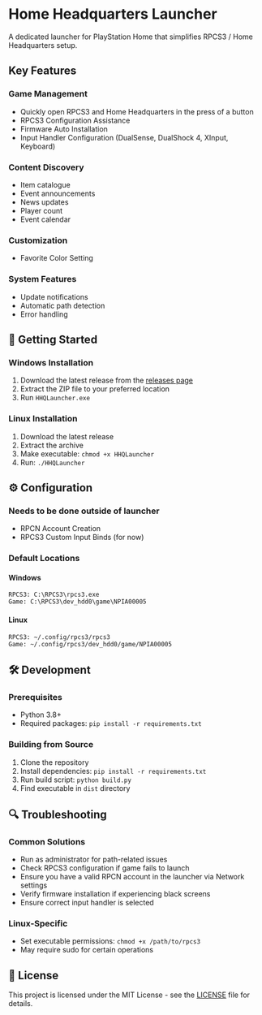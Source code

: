 # Home Headquarters Launcher





A dedicated launcher for PlayStation Home that simplifies RPCS3 / Home Headquarters setup.

##  Key Features

### Game Management
- Quickly open RPCS3 and Home Headquarters in the press of a button 
- RPCS3 Configuration Assistance
- Firmware Auto Installation 
- Input Handler Configuration (DualSense, DualShock 4, XInput, Keyboard)

### Content Discovery
- Item catalogue
- Event announcements 
- News updates
- Player count 
- Event calendar

### Customization
- Favorite Color Setting

### System Features
- Update notifications
- Automatic path detection
- Error handling

## 🚀 Getting Started

### Windows Installation
1. Download the latest release from the [releases page](https://github.com/tiffsomniac/HHQL/releases)
2. Extract the ZIP file to your preferred location
3. Run `HHQLauncher.exe`

### Linux Installation
1. Download the latest release
2. Extract the archive
3. Make executable: `chmod +x HHQLauncher`
4. Run: `./HHQLauncher`

## ⚙️ Configuration

### Needs to be done outside of launcher
- RPCN Account Creation
- RPCS3 Custom Input Binds (for now)

### Default Locations

#### Windows
```
RPCS3: C:\RPCS3\rpcs3.exe
Game: C:\RPCS3\dev_hdd0\game\NPIA00005
```

#### Linux
```
RPCS3: ~/.config/rpcs3/rpcs3
Game: ~/.config/rpcs3/dev_hdd0/game/NPIA00005
```

## 🛠️ Development

### Prerequisites
- Python 3.8+
- Required packages: `pip install -r requirements.txt`

### Building from Source
1. Clone the repository
2. Install dependencies: `pip install -r requirements.txt`
3. Run build script: `python build.py`
4. Find executable in `dist` directory

## 🔍 Troubleshooting

### Common Solutions
- Run as administrator for path-related issues
- Check RPCS3 configuration if game fails to launch
- Ensure you have a valid RPCN account in the launcher via Network settings
- Verify firmware installation if experiencing black screens
- Ensure correct input handler is selected 

### Linux-Specific
- Set executable permissions: `chmod +x /path/to/rpcs3`
- May require sudo for certain operations

## 📝 License

This project is licensed under the MIT License - see the [LICENSE](LICENSE) file for details.
